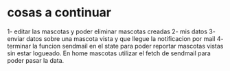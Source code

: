 # cosas a continuar

1- editar las mascotas y poder eliminar mascotas creadas
2- mis datos
3- enviar datos sobre una mascota vista y que llegue la notificacion por mail
4- terminar la funcion sendmail en el state para poder reportar mascotas vistas sin estar logueado. En home mascotas utilizar el fetch de sendmail para poder pasar la data.
